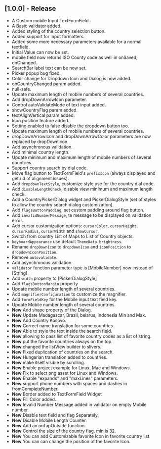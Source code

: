 ## [1.0.0] - Release

- A Custom mobile Input TextFormField.
- A Basic validator added.
- Added styling of the country selection button.
- Added support for input formatters.
- Added some more necessary parameters available for a normal textfield.
- Initial Value can now be set.
- mobile field now returns ISO County code as well in onSaved, onChanged.
- SearchBar label text can be now set.
- Picker popup bug fixed.
- Color change for Dropdown Icon and Dialog is now added.
- onCountryChanged param added.
- null-safe.
- Update maximum length of mobile numbers of several countries.
- Add dropDownArrowIcon parameter.
- Control autoValidateMode of text input added.
- showCountryFlag param added.
- textAlignVertical param added.
- Icon position feature added.
- Setting enabled to false disable the dropdown button too.
- Update maximum length of mobile numbers of several countries.
- dropDownArrowIcon and dropDownArrowColor parameters are now replaced by dropDownIcon.
- Add asynchronous validation.
- Add minimal country length.
- Update minimum and maximum length of mobile numbers of several countries.
- Support country search by dial code.
- Move flag button to TextFormField's `prefixIcon` (always displayed and get rid of alignment issues).
- Add `dropdownTextStyle`, customize style use for the country dial code.
- Add `disableLengthCheck`, disable view minimum and maximum length check.
- Add a CountryPickerDialog widget and PickerDialogStyle (set of styles to allow the country search dialog customization).
- Add `flagsButtonPadding`, set custom padding around flag button.
- Add `invalidNumberMessage`, te message to be displayed on validation error.
- Add cursor customization options: `cursorColor`, `cursorHeight`, `cursorRadius`, `cursorWidth` and `showCursor`.
- Switch from country List of Maps to List of Country objects.
- `keyboardAppearance` use default `ThemeData.brightness`.
- Rename `dropDownIcon` to `dropdownIcon` and `iconPosition` to `dropdownIconPosition`.
- Remove `autovalidate`.
- Add asynchronous validation.
- `validator` function parameter type is [MobileNumber] now instead of [String].
- Add `width` property to [PickerDialogStyle]
- Add `flagsButtonMargin` property
- Update mobile number length of several countries.
- Add `magnifierConfiguration` to customize the magnifier.
- Add `formFieldKey` for the Mobile input text field key.
- Update Mobile number length of several countries.
- **New** Add shape property of the Dialog.
- **New** Update Madagascar, Brazil, belarus, indonesia Min and Max.
- **New** Add Country Kosovo.
- **New** Correct name translation for some countries.
- **New** Able to style the text inside the search field.
- **New** allowing to pass list of favorite country codes as a list of string.
- **New** put the favorite countries always on the top.
- **New** changed the listView builder to slivers.
- **New** Fixed duplication of countries on the search.
- **New** Hungarian translation added to countries.
- **New** make itself visible by scrolling.
- **New** Enable project example for Linux, Mac and Windows.
- **New** Fix to select png asset for Linux and Windows.
- **New** Enable "expands" and "maxLines" parameters.
- **New** support phone numbers with spaces and dashes in fromCompleteNumber.
- **New** Border added to TextFormField Widget
- **New** Fill Color added.
- **New** Invalid Number Message added in validator on empty Mobile number.
- **New** Disable text field and flag Separately.
- **New** Disable Mobile Length Counter.
- **New** Add an onTapOutside function.
- **New** Control the size of the country flag. min is 32.
- **New** You can add Customizable favorite Icon in favorite country list.
- **New** You can can change the position of the favorite Icon.
